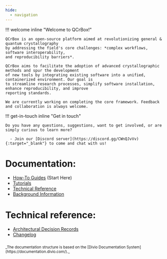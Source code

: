 ```yaml
---
hide:
  - navigation
---
```


!!! welcome inline "Welcome to QCrBox!"

    QCrBox is an open-source platform aimed at revolutionizing general & quantum crystallography
    by addressing the field's core challenges: *complex workflows, software interoperability,
    and reproducibility barriers*.

    QCrBox aims to facilitate the adoption of advanced crystallographic methods and spur the development
    of new tools by integrating existing software into a unified, containerized environment. Our goal is
    to streamline research processes, simplify software installation, enhance reproducibility, and improve
    reporting standards.

    We are currently working on completing the core framework. Feedback and collaboration is always welcome.


!!! get-in-touch inline "Get in touch"

    Do you have any questions, suggestions, want to get involved, or are simply curious to learn more?

      - Join our [Discord server](https://discord.gg/CWnQJvVv){:target="_blank"} to come and chat with us!


# Documentation:

- [How-To Guides](how_to_guides/contents.md) (Start Here)
- [Tutorials](tutorials/contents.md)
- [Technical Reference](technical_reference/contents.md)
- [Background Information](background_info/contents.md)


# Technical reference:

- [Architectural Decision Records](ADRs/README.md)
- [Changelog](CHANGELOG.md)


<div style="font-size:smaller; margin-top:2em" markdown>
_The documentation structure is based on the [Divio Documentation System](https://documentation.divio.com/)._
</div>
